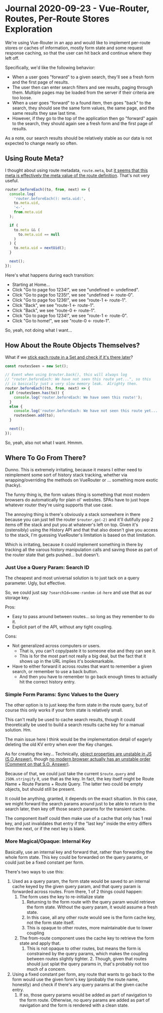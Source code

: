 Journal 2020-09-23 - Vue-Router, Routes, Per-Route Stores Exploration
========

We're using Vue-Router in an app and would like to implement per-route stores or caches of information, mostly form state and some request response caching, so that the user can hit back and continue where they left off.

Specifically, we'd like the following behavior:

- When a user goes "forward" to a given search, they'll see a fresh form and the first page of results.
- The user then can enter search filters and see results, paging through them.  Multiple pages may be loaded from the server if their criteria are too loose.
- When a user goes "forward" to a found item, then goes "back" to the search, they should see the same form values, the same page, and the same results they saw last time.
- However, if they go to the top of the application then go "forward" again to the search, they should again see a fresh form and the first page of results.

As a note, our search results should be relatively stable as our data is not expected to change nearly so often.



## Using Route Meta?

I thought about using route metadata, `route.meta`, but [it seems that this meta is effectively the meta value of the route definition](./vue-router-route-uid/attempt-00/index.html).  That's not very useful.

```js
router.beforeEach((to, from, next) => {
  console.log(
    'router.beforeEach(): meta.uid:',
    to.meta.uid,
    '<-',
    from.meta.uid
  );

  if (
    to.meta && (
      to.meta.uid == null
    )
  ) {
    to.meta.uid = nextUid();
  }

  next();
});
```

Here's what happens during each transition:

- Starting at Home...
- Click "Go to page foo 1234!", we see "undefined <- undefined".
- Click "Go to page foo 1235!", we see "undefined <- route-0".
- Click "Go to page foo 1236!", we see "route-1 <- route-1".
- Click "Back", we see "route-1 <- route-1".
- Click "Back", we see "route-0 <- route-1".
- Click "Go to page foo 1234!", we see "route-1 <- route-0".
- Click "Go to home!", we see "route-0 <- route-1".

So, yeah, not doing what I want...



## How About the Route Objects Themselves?

What if we [stick each route in a Set and check if it's there later](./vue-router-route-uid/attempt-01/index.html)?

```js
const routesSeen = new Set();

// Event when using $router.back(), this will always log
// "router.beforeEach: We have not seen this route yet...", so this
// is basically just a very slow memory leak.  Alrighty then.
router.beforeEach((to, from, next) => {
  if (routesSeen.has(to)) {
    console.log('router.beforeEach: We have seen this route!');
  }
  else {
    console.log('router.beforeEach: We have not seen this route yet...');
    routesSeen.add(to);
  }

  next();
});
```

So, yeah, also not what I want.  Hmmm.



## Where To Go From There?

Dunno.  This is extremely irritating, because it means I either need to reimplement some sort of history stack tracking, whether via wrapping/overriding the methods on VueRouter or ... something more exotic (hacky).

The funny thing is, the form values thing is something that most modern browsers do automatically for plain ol' websites.  SPAs have to just hope whatever router they're using supports that use case.

The annoying thing is there's obviously a stack somewhere in there because you can just tell the router `$router.go(-2)` and it'll dutifully pop 2 items off the stack and put you at whatever's left on top.  Given it's (ostensibly) using the History API and that that also doesn't give you access to the stack, I'm guessing VueRouter's limitation is based on that limitation.

Which is irritating, because it could implement something in there by tracking all the varous history manipulation calls and saving those as part of the router state that gets pushed... but doesn't.


### Just Use a Query Param: Search ID

The cheapest and most universal solution is to just tack on a query parameter.  Ugly, but effective.

So, we could just say `?searchId=some-random-id-here` and use that as our storage key.

Pros:

- Easy to pass around between routes... so long as they remember to do it.
- Explicit part of the API, without any tight coupling.

Cons:

- Not generalized across computers or users.
    - That is, you can't copy/paste it to someone else and they can see it.
    - This is for the most part not really a big deal, but the fact that it shows up in the URL implies it's bookmarkable.
- Have to either forward it across routes that want to remember a given search, or remember to use a back button.
    - And then you have to remember to go back enough times to actually hit the correct history entry.


### Simple Form Params: Sync Values to the Query

The other option is to just keep the form state in the route query, but of course this only works if your form state is relatively small.

This can't really be used to cache search results, though it could theoretically be used to build a search results cache key for a manual solution.  Hm.

The main issue here I think would be the implementation detail of eagerly deleting the old KV entry when ever the Key changes.

As for creating the key... Technically, [object properties are unstable in JS (S.O Answer)](https://stackoverflow.com/a/30919039/4084010), though [no modern browser actually has an unstable order (Comment on that S.O. Answer)](https://stackoverflow.com/questions/30076219/does-es6-introduce-a-well-defined-order-of-enumeration-for-object-properties#comment81132251_30919039).

Because of that, we could just take the current `$route.query` and `JSON.stringify` it, use that as the key.  In fact, the key itself might be Route Name + Route Params + Route Query.  The latter two could be empty objects, but should still be present.

It could be anything, granted, it depends on the exact situation.  In this case, we might forward the search params around just to be able to return to the search later, then key off those search params for the transient cache.

The component itself could then make use of a cache that only has 1 real key, and just invalidates that entry if the "last key" inside the entry differs from the next, or if the next key is blank.


### More Magical/Opaque: Internal Key

Basically, use an internal key and forward that, rather than forwarding the whole form state.  This key could be forwarded on the query params, or could just be a fixed constant per form.

There's two ways to use this:

1. Used as a query param, the form state would be saved to an internal cache keyed by the given query param, and that query param is forwarded across routes.  From there, 1 of 2 things could happen:
    1. The form uses the key to re-initialize state
        1. Returning to the form route with the query param would retrieve the form state.  Without the query param, it would assume a fresh state.
        2. In this case, all any other route would see is the form cache key, not the form state itself.
        3. This is opaque to other routes, more maintainable due to lower coupling
    2. The from-route component uses the cache key to retrieve the form state and apply that.
        1. This is not opaque to other routes, but means the form is constrained by the query params, which makes the coupling between routes slightly tighter.
            2. Though, given that routes should just splat the query params in, that's probably not too much of a concern.
2. Using a fixed constant per form, any route that wants to go back to the form would use the given form's key (probably the route name, honestly) and check if there's any query params at the given cache entry.
    1. If so, those query params would be added as part of navigation to the form route.  Otherwise, no query params are added as part of navigation and the form is rendered with a clean state.
